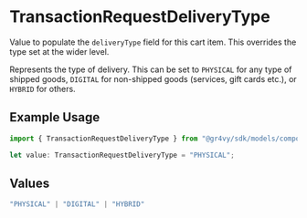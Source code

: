 # TransactionRequestDeliveryType

Value to populate the `deliveryType` field for this cart item. This overrides
the type set at the wider level.

Represents the type of delivery. This can be set to `PHYSICAL` for any
type of shipped goods, `DIGITAL` for non-shipped goods (services,
gift cards etc.), or `HYBRID` for others.

## Example Usage

```typescript
import { TransactionRequestDeliveryType } from "@gr4vy/sdk/models/components";

let value: TransactionRequestDeliveryType = "PHYSICAL";
```

## Values

```typescript
"PHYSICAL" | "DIGITAL" | "HYBRID"
```